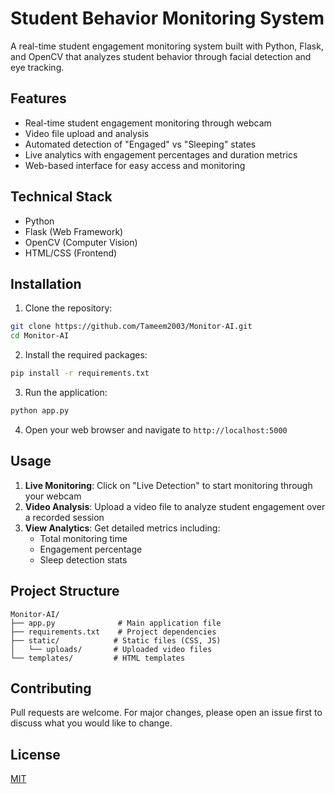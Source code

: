 # Student Behavior Monitoring System

A real-time student engagement monitoring system built with Python, Flask, and OpenCV that analyzes student behavior through facial detection and eye tracking.

## Features

- Real-time student engagement monitoring through webcam
- Video file upload and analysis
- Automated detection of "Engaged" vs "Sleeping" states
- Live analytics with engagement percentages and duration metrics
- Web-based interface for easy access and monitoring

## Technical Stack

- Python
- Flask (Web Framework)
- OpenCV (Computer Vision)
- HTML/CSS (Frontend)

## Installation

1. Clone the repository:
```bash
git clone https://github.com/Tameem2003/Monitor-AI.git
cd Monitor-AI
```

2. Install the required packages:
```bash
pip install -r requirements.txt
```

3. Run the application:
```bash
python app.py
```

4. Open your web browser and navigate to `http://localhost:5000`

## Usage

1. **Live Monitoring**: Click on "Live Detection" to start monitoring through your webcam
2. **Video Analysis**: Upload a video file to analyze student engagement over a recorded session
3. **View Analytics**: Get detailed metrics including:
   - Total monitoring time
   - Engagement percentage
   - Sleep detection stats

## Project Structure

```
Monitor-AI/
├── app.py              # Main application file
├── requirements.txt    # Project dependencies
├── static/            # Static files (CSS, JS)
│   └── uploads/       # Uploaded video files
└── templates/         # HTML templates
```

## Contributing

Pull requests are welcome. For major changes, please open an issue first to discuss what you would like to change.

## License

[MIT](https://choosealicense.com/licenses/mit/)
